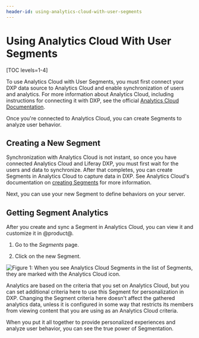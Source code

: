 ```yaml
---
header-id: using-analytics-cloud-with-user-segments
---
```


# Using Analytics Cloud With User Segments

[TOC levels=1-4]

To use Analytics Cloud with User Segments, you must first connect your DXP data 
source to Analytics Cloud and enable synchronization of users and analytics. For 
more information about Analytics Cloud, including instructions for connecting 
it with DXP, see the official
[Analytics Cloud Documentation](https://help.liferay.com/hc/en-us/articles/360006608732).

Once you're connected to Analytics Cloud, you can create Segments to analyze
user behavior.

## Creating a New Segment

Synchronization with Analytics Cloud is not instant, so once you have connected 
Analytics Cloud and Liferay DXP, you must first wait for the users and data to 
synchronize. After that completes, you can create Segments in Analytics Cloud to 
capture data in DXP. See Analytics Cloud's documentation on
[creating Segments](https://help.liferay.com/hc/en-us/articles/360006947671-Creating-Segments)
for more information.

Next, you can use your new Segment to define behaviors on your server.

## Getting Segment Analytics

After you create and sync a Segment in Analytics Cloud, you can view it and
customize it in @product@.

1.  Go to the *Segments* page.

2.  Click on the new Segment.

![Figure 1: When you see Analytics Cloud Segments in the list of Segments, they are marked with the Analytics Cloud icon.](../../images/segments-ac-list-item.png)

Analytics are based on the criteria that you set on Analytics Cloud, 
but you can set additional criteria here to use this Segment for 
personalization in DXP. Changing the Segment criteria here doesn't affect the 
gathered analytics data, unless it is configured in some way that restricts its
members from viewing content that you are using as an Analytics Cloud criteria.

When you put it all together to provide personalized experiences and analyze 
user behavior, you can see the true power of Segmentation.
